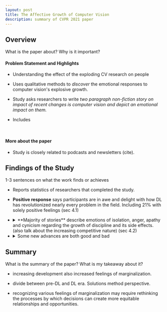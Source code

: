 ```yaml
---
layout: post
title: The Affective Growth of Computer Vision
description: summary of CVPR 2021 paper
---
```


## Overview

What is the paper about? Why is it important?

#### Problem Statement and Highlights

- Understanding the effect of the exploding CV research on people

- Uses qualitative methods to *discover* the emotional responses to computer vision's explosive growth.

- Study asks researchers to write _two paragraph non-fiction story on impact of recent changes is computer vision and depict an emotional impact on them._

- Includes

<br />

#### More about the paper

- Study is closely related to podcasts and newsletters (cite).

## Findings of the Study

1-3 sentences on what the work finds or achieves

- Reports statistics of researchers that completed the study.

- **Positive response** says participants are in awe and delight with how DL has revolutionized nearly every problem in the field. Including 21% with solely positive feelings (sec 4.1)

- <details><summary markdown='span'>**Majority of stories** describe emotions of isolation, anger, apathy and cynicism regarding the growth of discipline and its side effects. (also talk about the increasing competitive nature) (sec 4.2)</summary>
  - _from scientists to NN technicians_ — people are stuck in deep learning mode of thought
  - *paranoia and fatigue over harmful blackboxes* — uncertainty about social ramifications of the system.
  - _selective amnesia_ — effective erasure of classical techniques before deep learning
  - *feeling left behind —* conferences less and less conducive to junior researchers; feeling of insecurity about celebrity culture; competitive environment making researchers feel unwelcome
  - *marginalizing ethics —* ethics doesn't constitute core topics for a large majority in the field.
   <br/>
  </details>

- <details><summary>Some new advances are both good and bad</summary>

   - *newfound opportunities —* students. have more opportunities than ever, and also disregard for such because of vast number of choices

   - *industry reinforcing the DL science —* competitive job market, ill-prepared candidates, frustration over industry funded research problem in academic labs.

   <br />

  </details>

## Summary

What is the summary of the paper? What is my takeaway about it?

- increasing development also increased feelings of marginalization.

- divide between pre-DL and DL era. Solutions method perspective.

- recognizing various feelings of marginalization may require rethinking the processes by which decisions can create more equitable relationships and opportunities.
